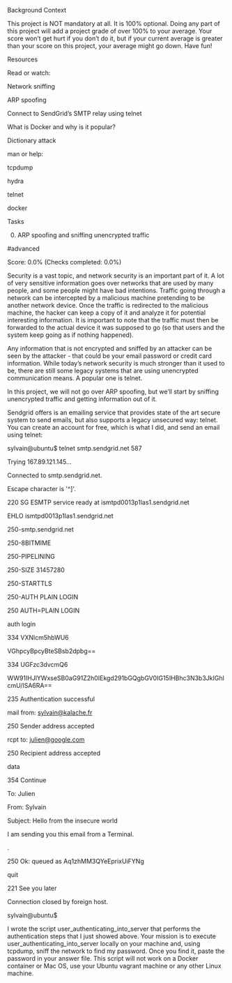 Background Context

This project is NOT mandatory at all. It is 100% optional. Doing any part of this project will add a project grade of over 100% to your average. Your score won’t get hurt if you don’t do it, but if your current average is greater than your score on this project, your average might go down. Have fun!



Resources

Read or watch:



Network sniffing

ARP spoofing

Connect to SendGrid’s SMTP relay using telnet

What is Docker and why is it popular?

Dictionary attack

man or help:



tcpdump

hydra

telnet

docker

Tasks

0. ARP spoofing and sniffing unencrypted traffic

#advanced

Score: 0.0% (Checks completed: 0.0%)





Security is a vast topic, and network security is an important part of it. A lot of very sensitive information goes over networks that are used by many people, and some people might have bad intentions. Traffic going through a network can be intercepted by a malicious machine pretending to be another network device. Once the traffic is redirected to the malicious machine, the hacker can keep a copy of it and analyze it for potential interesting information. It is important to note that the traffic must then be forwarded to the actual device it was supposed to go (so that users and the system keep going as if nothing happened).



Any information that is not encrypted and sniffed by an attacker can be seen by the attacker - that could be your email password or credit card information. While today’s network security is much stronger than it used to be, there are still some legacy systems that are using unencrypted communication means. A popular one is telnet.



In this project, we will not go over ARP spoofing, but we’ll start by sniffing unencrypted traffic and getting information out of it.



Sendgrid offers is an emailing service that provides state of the art secure system to send emails, but also supports a legacy unsecured way: telnet. You can create an account for free, which is what I did, and send an email using telnet:



sylvain@ubuntu$ telnet smtp.sendgrid.net 587

Trying 167.89.121.145...

Connected to smtp.sendgrid.net.

Escape character is '^]'.

220 SG ESMTP service ready at ismtpd0013p1las1.sendgrid.net

EHLO ismtpd0013p1las1.sendgrid.net

250-smtp.sendgrid.net

250-8BITMIME

250-PIPELINING

250-SIZE 31457280

250-STARTTLS

250-AUTH PLAIN LOGIN

250 AUTH=PLAIN LOGIN

auth login           

334 VXNlcm5hbWU6

VGhpcyBpcyBteSBsb2dpbg==

334 UGFzc3dvcmQ6

WW91IHJlYWxseSB0aG91Z2h0IEkgd291bGQgbGV0IG15IHBhc3N3b3JkIGhlcmU/ISA6RA==

235 Authentication successful

mail from: sylvain@kalache.fr

250 Sender address accepted

rcpt to: julien@google.com

250 Recipient address accepted

data

354 Continue

To: Julien

From: Sylvain

Subject: Hello from the insecure world



I am sending you this email from a Terminal.

.

250 Ok: queued as Aq1zhMM3QYeEprixUiFYNg

quit

221 See you later

Connection closed by foreign host.

sylvain@ubuntu$ 

I wrote the script user_authenticating_into_server that performs the authentication steps that I just showed above. Your mission is to execute user_authenticating_into_server locally on your machine and, using tcpdump, sniff the network to find my password. Once you find it, paste the password in your answer file. This script will not work on a Docker container or Mac OS, use your Ubuntu vagrant machine or any other Linux machine.
